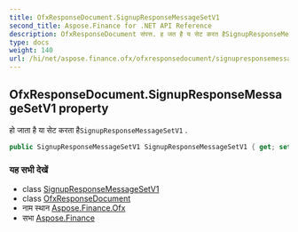 ```yaml
---
title: OfxResponseDocument.SignupResponseMessageSetV1
second_title: Aspose.Finance for .NET API Reference
description: OfxResponseDocument संपत्त. ह जत है य सेट करत हैSignupResponseMessageSetV1 .
type: docs
weight: 140
url: /hi/net/aspose.finance.ofx/ofxresponsedocument/signupresponsemessagesetv1/
---
```

## OfxResponseDocument.SignupResponseMessageSetV1 property

हो जाता है या सेट करता है`SignupResponseMessageSetV1` .

```csharp
public SignupResponseMessageSetV1 SignupResponseMessageSetV1 { get; set; }
```

### यह सभी देखें

* class [SignupResponseMessageSetV1](../../signupresponsemessagesetv1/)
* class [OfxResponseDocument](../)
* नाम स्थान [Aspose.Finance.Ofx](../../ofxresponsedocument/)
* सभा [Aspose.Finance](../../../)


